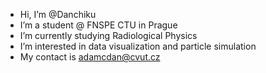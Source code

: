 - Hi, I’m @Danchiku
- I’m a student @ FNSPE CTU in Prague
- I’m currently studying Radiological Physics
- I’m interested in data visualization and particle simulation
- My contact is adamcdan@cvut.cz

<!---
Danchiku/Danchiku is a ✨ special ✨ repository because its `README.md` (this file) appears on your GitHub profile.
You can click the Preview link to take a look at your changes.
--->
